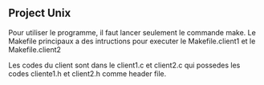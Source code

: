 ## Project Unix 

Pour utiliser le programme, il faut lancer seulement le commande make.
Le Makefile principaux a des intructions pour executer le Makefile.client1 et le Makefile.client2

Les codes du client sont dans le client1.c et client2.c qui possedes les codes cliente1.h et client2.h comme header file.
